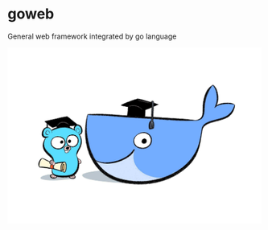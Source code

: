 # goweb
General web framework integrated by go language

![image](https://github.com/spider1998/goweb/blob/master/timg.jpeg)
